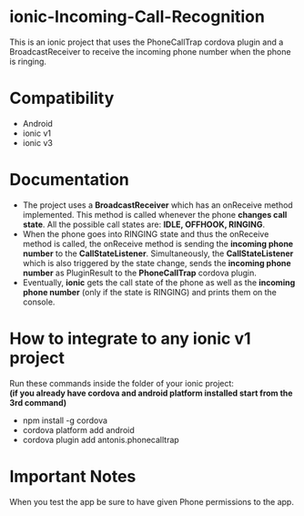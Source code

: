 # ionic-Incoming-Call-Recognition
This is an ionic project that uses the PhoneCallTrap cordova plugin and a BroadcastReceiver to receive the incoming phone number when the phone is ringing.

# Compatibility
* Android
* ionic v1
* ionic v3

# Documentation
* The project uses a <b>BroadcastReceiver</b> which has an onReceive method implemented. This method is called whenever the phone <b>changes call state</b>.
All the possible call states are: <b>IDLE, OFFHOOK, RINGING</b>.
* When the phone goes into RINGING state and thus the onReceive method is called, the onReceive method is sending the <b>incoming phone number</b> to the <b>CallStateListener</b>.
Simultaneously, the <b>CallStateListener</b> which is also triggered by the state change, sends the <b>incoming phone number</b> as PluginResult to the <b>PhoneCallTrap</b> cordova plugin.
* Eventually, <b>ionic</b> gets the call state of the phone as well as the <b>incoming phone number</b> (only if the state is RINGING) and prints them on the console.

# How to integrate to any ionic v1 project
Run these commands inside the folder of your ionic project: <br>
<b>(if you already have cordova and android platform installed start from the 3rd command)</b>
* npm install -g cordova
* cordova platform add android
* cordova plugin add antonis.phonecalltrap

# Important Notes
When you test the app be sure to have given Phone permissions to the app.
